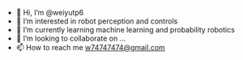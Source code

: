 - 👋 Hi, I’m @weiyutp6
- 👀 I’m interested in robot perception and controls
- 🌱 I’m currently learning machine learning and probability robotics
- 💞️ I’m looking to collaborate on ...
- 📫 How to reach me w74747474@gmail.com

<!---
weiyutp6/weiyutp6 is a ✨ special ✨ repository because its `README.md` (this file) appears on your GitHub profile.
You can click the Preview link to take a look at your changes.
--->
